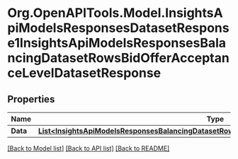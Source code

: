 # Org.OpenAPITools.Model.InsightsApiModelsResponsesDatasetResponse1InsightsApiModelsResponsesBalancingDatasetRowsBidOfferAcceptanceLevelDatasetResponse

## Properties

Name | Type | Description | Notes
------------ | ------------- | ------------- | -------------
**Data** | [**List&lt;InsightsApiModelsResponsesBalancingDatasetRowsBidOfferAcceptanceLevelDatasetResponse&gt;**](InsightsApiModelsResponsesBalancingDatasetRowsBidOfferAcceptanceLevelDatasetResponse.md) |  | [optional] 

[[Back to Model list]](../README.md#documentation-for-models) [[Back to API list]](../README.md#documentation-for-api-endpoints) [[Back to README]](../README.md)

